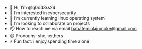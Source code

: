 - 👋 Hi, I’m @g0dd3ss24
- 👀 I’m interested in cybersecurity
- 🌱 I’m currently learning linux operating system
- 💞️ I’m looking to collaborate on projects
- 📫 How to reach me via email babafemiolajumoke@gmail.com
- 😄 Pronouns: she,her,hers
- ⚡ Fun fact: i enjoy spending time alone

<!---
g0dd3ss24/g0dd3ss24 is a ✨ special ✨ repository because its `README.md` (this file) appears on your GitHub profile.
You can click the Preview link to take a look at your changes.
--->
